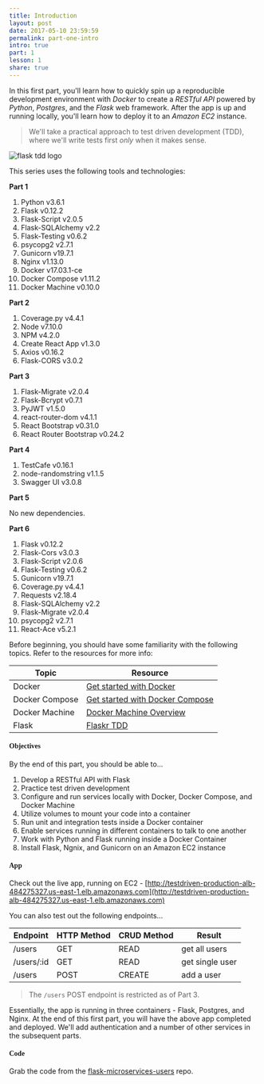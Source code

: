 ```yaml
---
title: Introduction
layout: post
date: 2017-05-10 23:59:59
permalink: part-one-intro
intro: true
part: 1
lesson: 1
share: true
---
```


In this first part, you'll learn how to quickly spin up a reproducible development environment with *Docker* to create a *RESTful API* powered by *Python*, *Postgres*, and the *Flask* web framework. After the app is up and running locally, you'll learn how to deploy it to an *Amazon EC2* instance.

> We'll take a practical approach to test driven development (TDD), where we'll write tests first *only* when it makes sense.

<div style="text-align:left;">
  <img src="/assets/img/flask-tdd-logo.png" style="max-width: 100%; border:0; box-shadow: none;" alt="flask tdd logo">
</div>

This series uses the following tools and technologies:

**Part 1**

1. Python v3.6.1
1. Flask v0.12.2
1. Flask-Script v2.0.5
1. Flask-SQLAlchemy v2.2
1. Flask-Testing v0.6.2
1. psycopg2 v2.7.1
1. Gunicorn v19.7.1
1. Nginx v1.13.0
1. Docker v17.03.1-ce
1. Docker Compose v1.11.2
1. Docker Machine v0.10.0

**Part 2**

1. Coverage.py v4.4.1
1. Node v7.10.0
1. NPM v4.2.0
1. Create React App v1.3.0
1. Axios v0.16.2
1. Flask-CORS v3.0.2

**Part 3**

1. Flask-Migrate v2.0.4
1. Flask-Bcrypt v0.7.1
1. PyJWT v1.5.0
1. react-router-dom v4.1.1
1. React Bootstrap v0.31.0
1. React Router Bootstrap v0.24.2

**Part 4**

1. TestCafe v0.16.1
1. node-randomstring v1.1.5
1. Swagger UI v3.0.8

**Part 5**

No new dependencies.

**Part 6**

1. Flask v0.12.2
1. Flask-Cors v3.0.3
1. Flask-Script v2.0.6
1. Flask-Testing v0.6.2
1. Gunicorn v19.7.1
1. Coverage.py v4.4.1
1. Requests v2.18.4
1. Flask-SQLAlchemy v2.2
1. Flask-Migrate v2.0.4
1. psycopg2 v2.7.1
1. React-Ace v5.2.1

Before beginning, you should have some familiarity with the following topics. Refer to the resources for more info:

| Topic            | Resource |
|------------------|----------|
| Docker           | [Get started with Docker](https://docs.docker.com/engine/getstarted/) |
| Docker Compose   | [Get started with Docker Compose](https://docs.docker.com/compose/gettingstarted/) |
| Docker Machine | [Docker Machine Overview](https://docs.docker.com/machine/overview/) |
| Flask | [Flaskr TDD](https://github.com/mjhea0/flaskr-tdd)

#### <span style="font-family:'Montserrat', 'sans-serif';">Objectives</span>

By the end of this part, you should be able to...

1. Develop a RESTful API with Flask
1. Practice test driven development
1. Configure and run services locally with Docker, Docker Compose, and Docker Machine
1. Utilize volumes to mount your code into a container
1. Run unit and integration tests inside a Docker container
1. Enable services running in different containers to talk to one another
1. Work with Python and Flask running inside a Docker Container
1. Install Flask, Ngnix, and Gunicorn on an Amazon EC2 instance

#### <span style="font-family:'Montserrat', 'sans-serif';">App</span>

Check out the live app, running on EC2 - [http://testdriven-production-alb-484275327.us-east-1.elb.amazonaws.com](http://testdriven-production-alb-484275327.us-east-1.elb.amazonaws.com)

You can also test out the following endpoints...

| Endpoint    | HTTP Method | CRUD Method | Result          |
|-------------|-------------|-------------|-----------------|
| /users      | GET         | READ        | get all users   |
| /users/:id  | GET         | READ        | get single user |
| /users      | POST        | CREATE      | add a user      |

> The `/users` POST endpoint is restricted as of Part 3.

Essentially, the app is running in three containers - Flask, Postgres, and Nginx. At the end of this first part, you will have the above app completed and deployed. We'll add authentication and a number of other services in the subsequent parts.

#### <span style="font-family:'Montserrat', 'sans-serif';">Code</span>

Grab the code from the [flask-microservices-users](https://github.com/realpython/flask-microservices-users/releases/tag/part1) repo.
